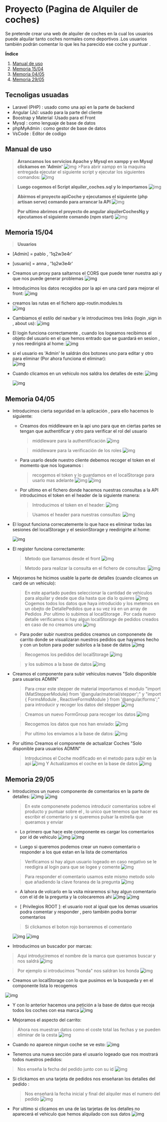 # Proyecto (Pagina de Alquiler de coches)
Se pretende crear una web de alquiler de coches en la cual los usuarios puede alquilar tanto coches normales como deportivos .Los usuarios también podrán comentar lo que les ha parecido ese coche y puntuar .

**Índice**
1. [Manual de uso](#id1)
2. [Memoria 15/04](#id2)
3. [Memoria 04/05](#id3)
4. [Memoria 29/05](#id4)

## Tecnoligas usuadas

* Laravel (PHP) : usado como una api en  la parte de backend 
* Angular (Js): usado para la parte del cliente 
* Boostrap y Material :Usado para el Front
* Mysql : como lenguaje de base de datos
* phpMyAdmin : como gestor de base de datos
* VsCode : Editor de codigo

<div id='id1'/>

## Manual de uso

>**Arrancamos los servicios Apache y Mysql en xampp y en Mysql clickamos en 'Admin'**
![img](./images/01.PNG)
    >Para abrir xampp en la maquina entregada ejecutar el siguiente script y ejecutar los siguientes comandos:
![img](./images/script.PNG)

>**Luego cogemos el Script alquiler_coches.sql y lo importamos**
![img](./images/02.PNG)

>**Abirmos el proyecto apiCoche y ejecutamos el siguiente (php artisan serve) comando para arrancar la API** 
![img](./images/03.PNG)

>**Por ultimo abrimos el proyecto de angular alquilerCochesNg y ejecutamos el siguiente comando (npm start)**
![img](./images/04.PNG)

<div id='id2'/>

## Memoria 15/04
>**Usuarios**
* [Admin] = pablo , '1q2w3e4r'
* [usuario] = anna , '1q2w3e4r'

* Creamos un proxy para saltarnos el CORS que puede tener nuestra api y que nos puede generar problemas
    ![img](./images/05.PNG)

* Introducimos los datos recogidos por la api en una card para mejorar el front:
    ![img](./images/06.PNG)

* creamos las rutas en el fichero app-routin.modules.ts   
    ![img](./images/08.PNG)

* Cambiamos el estilo del navbar y le introducimos tres links (login ,sign in , about us):
    ![img](./images/07.PNG)

* El login funciona correctamente , cuando los logeamos recibimos el objeto del usuario en el que hemos entrado  que se guardará en sesion  , y nos reedirigirá al home:
    ![img](./images/09.PNG)

* si el usuario es 'Admin' le saldrán dos botones uno para editar y otro para eliminar (Por ahora funciona el eliminar):   
    ![img](./images/10.PNG)   

* Cuando clicamos en un vehiculo nos saldra los detalles de este:
    ![img](./images/11.PNG) 

    ![img](./images/12.PNG)

<div id='id3'/>

## Memoria 04/05
* Introducimos cierta seguridad en la aplicación , para ello hacemos lo siguiente:
    * Creamos dos middleware en la api uno para que en ciertas partes se tengan que authentificar y otro  para verificar el rol del usuario
        > middleware para la authentificación
        ![img](./images/13.PNG)

        > middleware para la verificación de los roles
        ![img](./images/14.PNG)
    * Para usarlo desde nuestro cliente debemos recoger el token en el momento que nos logueamos :
        > recogemos el token y lo guardamos en el localStorage para usarlo mas adelante
        ![img](./images/15.PNG)
        ![img](./images/16.PNG)

    * Por ultimo en el fichero donde hacemos nuestras consultas a la API introducimos el token en el header de la siguiente manera:
        >Introducimos el token en el header:
        ![img](./images/17.PNG)
        
        >Usamos el header para nuestras consultas:
        ![img](./images/18.PNG)

* El logout funciona correcatemente lo que hace es eliminar todas las sesiones del localStorage y el sesionStorage y reedirigirte al home:

    ![img](./images/19.PNG)

* El register funciona correctamente:
    > Metodo que llamamos desde el front
    ![img](./images/20.PNG)

    > Metodo para realizar la consulta en el fichero de consultas:
    ![img](./images/21.PNG) 

* Mejoramos he hicimos usable la parte de detalles (cuando clicamos un card de un vehiculo):
    > En este apartado puedes seleccionar la cantidad de vehiculos para alquilar y desde que dia hasta que dia lo quieres
    ![img](./images/22.PNG)
    > Cogemos todos los datos que haya introducido y los metemos en un obejto de 
    > DetallePedidos que a su vez irá en un array de Pedidos .Por ultimo lo subimos al localStorage .
    > Por cada nuevo detalle verificamos si hay algun localStorage de pedidos creados en caso de no creamos uno
    ![img](./images/23.PNG)

    * Para poder subir nuestros pedidos creamos un componenete de carrito donde se visualizaran nuestros pedidos que hayamos hecho y con un boton para poder subirlos a la base de datos
    ![img](./images/24.PNG)

    > Recogemos los pedidos del localStorage 
    ![img](./images/25.PNG)

    > y los subimos a la base de datos
    ![img](./images/26.PNG)

* Creamos el componente para subir vehiculos nuevos "Solo disponible para usuarios ADMIN"
    >Para crear este stepper de material importamos el modulo "import {MatStepperModule} from '@angular/material/stepper';" y "import { FormsModule , ReactiveFormsModule  } from  '@angular/forms';" para introducir  y recoger los datos del stepper
    ![img](./images/27.PNG)

    >Creamos un nuevo FormGroup para recoger los datos
    ![img](./images/28.PNG)

    > Recogemos los datos que nos han enviado:
    ![img](./images/29.PNG)

    > Por ultimo los enviamos a la base de datos:
    ![img](./images/30.PNG)

* Por ultimo Creamos el componente de actualizar Coches "Solo disponible para usuarios ADMIN"
    >Introducimos el Coche modificado en el metodo para subir en la api
    ![img](./images/31.PNG)
    > Y Actualizamos el coche en la base de datos
    ![img](./images/32.PNG)

    
<div id='id4'/>

## Memoria 29/05

* Introducimos un nuevo componente de comentarios en la parte de detalles:
   ![img](./images/33.PNG) 
   ![img](./images/34.PNG)

  >En este componenete podemos introducir comentarios sobre el producto y puntuar sobre el
  > , lo unico que tenemos que hacer es escribir el comentario y si queremos pulsar la estrella que queramos y enviar

    * Lo primero que hace este componente es cargar los comentarios por id de vehiculo
    ![img](./images/35.PNG)
    ![img](./images/36.PNG)

    * Luego si queremos podemos crear un nuevo comentario o responder a los que estan en la lista de comentarios
    >Verificamos si hay algun usuario logeado en caso negativo se le reedigira al login para que se logee y comente
    ![img](./images/37.PNG)

    >Para responder el comentario usamos este mismo metodo solo que añadiendo la clave foranea de la pregunta
    ![img](./images/38.PNG)

    * A lahora de volcarlo en la vsita miraremos si hay algun comentario con el id de la pregunta y la colocaremos ahi
    ![img](./images/39.PNG)
    ![img](./images/40.PNG)

    * [ Privilegios ROOT ]: el usuario root al igual que los demas usuarios podra comentar y responder , pero también podra borrar comentarios
    >Si clickamos el boton rojo borraremos el comentario

    ![img](./images/41.PNG)
    ![img](./images/42.PNG)

* Introducimos un buscador por marcas:
>Aquí introduciremos el nombre de la marca que queramos buscar y nos saldrá
  ![img](./images/43.PNG)

  >Por ejemplo si introducimos "honda" nos saldran los honda
  ![img](./images/44.PNG)

   * Creamos un localStorage con lo que pusimos en la busqueda y en el componente lista lo recogemos

  ![img](./images/45.PNG)

   * Y con lo anterior hacemos una petición a la base de datos que recoja todos los coches con esa marca
  ![img](./images/46.PNG)

* Mejoramos el aspecto del carrito:
>Ahora nos muestran datos como el coste total las fechas y se pueden eliminar de la cesta
  ![img](./images/47.PNG)   

  * Cuando no aparece ningun coche se ve esto:
  ![img](./images/48.PNG)  

* Tenemos una nueva sección para el usuario logeado que nos mostrará todos nuestros pedidos:
>Nos enseña la fecha del pedido junto con su id
  ![img](./images/49.PNG)

  * Si clickamos en una tarjeta de pedidos nos enseñaran los detalles del pedido :
    >Nos enseñará la fecha inicial y final del alquiler mas el numero del pedido
  ![img](./images/50.PNG)

  * Por ultimo si clicamos en una de las tarjetas de los detalles no aparecerá el vehiculo que hemos alquilado con sus datos
  ![img](./images/51.PNG)                 






